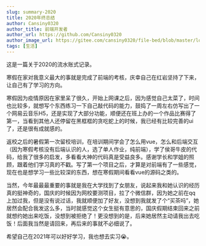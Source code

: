 ```yaml
---
slug: summary-2020
title: 2020年终总结
author: Cansiny0320
author_title: 前端开发者
author_url: https://github.com/Cansiny0320
author_image_url: https://gitee.com/cansiny0320/file-bed/blob/master/logo.jpgssig=EvXmyu%2FXsX
tags: [生活]
---
```


这是一篇关于2020的流水账式记录。

<!--truncate-->

寒假在家对我意义最大的事就是完成了前端的考核，庆幸自己在红岩坚持了下来，让自己有了学习的方向。

寒假因为疫情原因在家里呆了很久，开始上网课之后，因为感觉自己太菜了，时间也比较多，就想写个东西练习一下自己敲代码的能力，鼓捣了一周左右仿写出了一个网易云音乐H5，还是实现了大部分功能，顺便还在班上办的一个作品比赛得了第一，当看到其他人还停留在黑框框的贪吃蛇上的时候，我已经有比较完善的ui了，还是很有成就感的。

返校之后的暑假第一次留校培训，在培训期间学会了怎么用vue，怎么和后端交互（因为寒假考核没有后端认识的人，选了单人作业，纯前端），学了侯哥牛皮的代码，给我了很多的启发，多看看大神的代码真是受益良多。感谢学长和学姐的照顾，跟着他们学习真的不戳。写了第一个项目之后，才算是对前端有了一些感觉，现在也是想学习一些比较深的东西，想在寒假期间看看vue的源码之类的。

当然，今年最最最重要的事就是我在大学找到了女朋友，说起来我和她认识的经历真的挺神奇的，国庆的时候因为网校要测项目，拉了个微信群，因为她之前在qq上加过我，但是没有说过话，我就顺便加了好友，没想到我就发了个“买茶吗”，她居然会配合我发这么多，当时就感觉这个女生挺有意思的，国庆假期结束回来之前就想约她出来吃饭，没想到被拒绝了！更没想到的是，后来她居然主动请我出去吃饭！后面我当然是请回来，再后来的事就不必细说了。

希望自己在2021年可以好好学习，我也想去实习😭。